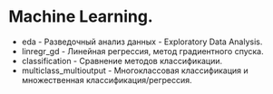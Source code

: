 # Machine Learning.
* eda - Разведочный анализ данных - Exploratory Data Analysis.
* linregr_gd - Линейная регрессия, метод градиентного спуска.
* classification - Сравнение методов классификации.
* multiclass_multioutput - Многоклассовая классификация и множественная классификация/регрессия.
